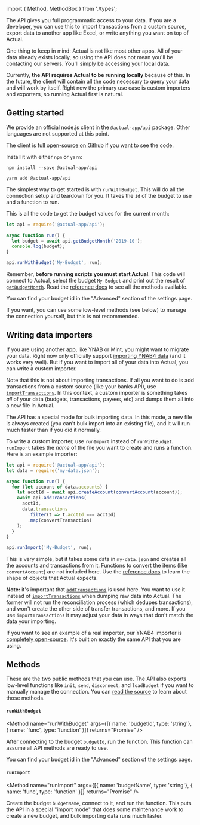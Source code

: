 import { Method, MethodBox } from './types';

The API gives you full programmatic access to your data. If you are a developer, you can use this to import transactions from a custom source, export data to another app like Excel, or write anything you want on top of Actual.

One thing to keep in mind: Actual is not like most other apps. All of your data already exists locally, so using the API does not mean you'll be contacting our servers. You'll simply be accessing your local data.

Currently, **the API requires Actual to be running locally** because of this. In the future, the client will contain all the code necessary to query your data and will work by itself. Right now the primary use case is custom importers and exporters, so running Actual first is natural.

## Getting started

We provide an official node.js client in the `@actual-app/api` package. Other languages are not supported at this point.

The client is [full open-source on Github](https://github.com/actualbudget/node-api) if you want to see the code.

Install it with either `npm` or `yarn`:

```
npm install --save @actual-app/api
```

```
yarn add @actual-app/api
```

The simplest way to get started is with `runWithBudget`. This will do all the connection setup and teardown for you. It takes the `id` of the budget to use and a function to run.

This is all the code to get the budget values for the current month:

```js
let api = require('@actual-app/api');

async function run() {
  let budget = await api.getBudgetMonth('2019-10');
  console.log(budget);
}

api.runWithBudget('My-Budget', run);
```

Remember, **before running scripts you must start Actual**. This code will connect to Actual, select the budget `My-Budget` and print out the result of [`getBudgetMonth`](/docs/developers/API/#getbudgetmonth). Read the [reference docs](/docs/developers/API/) to see all the methods available.

You can find your budget id in the "Advanced" section of the settings page.

If you want, you can use some low-level methods (see below) to manage the connection yourself, but this is not recommended.

## Writing data importers

If you are using another app, like YNAB or Mint, you might want to migrate your data. Right now only officially support [importing YNAB4 data](/docs/overview/migrating-from-other-apps/) (and it works very well). But if you want to import all of your data into Actual, you can write a custom importer.

Note that this is not about importing transactions. If all you want to do is add transactions from a custom source (like your banks API), use [`importTransactions`](/docs/developers/API/#importtransactions). In this context, a custom importer is something takes _all_ of your data (budgets, transactions, payees, etc) and dumps them all into a new file in Actual.

The API has a special mode for bulk importing data. In this mode, a new file is always created (you can't bulk import into an existing file), and it will run much faster than if you did it normally.

To write a custom importer, use `runImport` instead of `runWithBudget`. `runImport` takes the _name_ of the file you want to create and runs a function. Here is an example importer:

```js
let api = require('@actual-app/api');
let data = require('my-data.json');

async function run() {
  for (let account of data.accounts) {
    let acctId = await api.createAccount(convertAccount(account));
    await api.addTransactions(
      acctId,
      data.transactions
        .filter(t => t.acctId === acctId)
        .map(convertTransaction)
    );
  }
}

api.runImport('My-Budget', run);
```

This is very simple, but it takes some data in `my-data.json` and creates all the accounts and transactions from it. Functions to convert the items (like `convertAccount`) are not included here. Use the [reference docs](/docs/developers/API/) to learn the shape of objects that Actual expects.

**Note:** it's important that [`addTransactions`](/docs/developers/API/#addtransactions) is used here. You want to use it instead of [`importTransactions`](/docs/developers/API/#importtransactions) when dumping raw data into Actual. The former will not run the reconciliation process (which dedupes transactions), and won't create the other side of transfer transactions, and more. If you use `importTransactions` it may adjust your data in ways that don't match the data your importing.

If you want to see an example of a real importer, our YNAB4 importer is [completely open-source](https://github.com/actualbudget/import-ynab4/blob/master/importer.js). It's built on exactly the same API that you are using.

## Methods

These are the two public methods that you can use. The API also exports low-level functions like `init`, `send`, `disconnect`, and `loadBudget` if you want to manually manage the connection. You can [read the source](https://github.com/actualbudget/node-api/blob/master/connection.js) to learn about those methods.

#### `runWithBudget`

<Method name="runWithBudget" args={[{ name: 'budgetId', type: 'string'}, { name: 'func', type: 'function' }]} returns="Promise<null>" />

After connecting to the budget `budgetId`, run the function. This function can assume all API methods are ready to use.

You can find your budget id in the "Advanced" section of the settings page.

#### `runImport`

<Method name="runImport" args={[{ name: 'budgetName', type: 'string'}, { name: 'func', type: 'function' }]} returns="Promise<null>" />

Create the budget `budgetName`, connect to it, and run the function. This puts the API in a special "import mode" that does some maintenance work to create a new budget, and bulk importing data runs much faster.